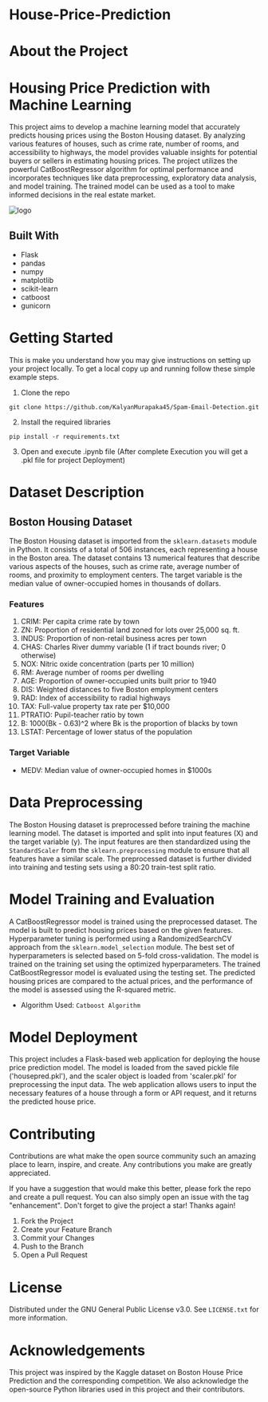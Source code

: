 # House-Price-Prediction

# About the Project

# Housing Price Prediction with Machine Learning

This project aims to develop a machine learning model that accurately predicts housing prices using the Boston Housing dataset. By analyzing various features of houses, such as crime rate, number of rooms, and accessibility to highways, the model provides valuable insights for potential buyers or sellers in estimating housing prices. The project utilizes the powerful CatBoostRegressor algorithm for optimal performance and incorporates techniques like data preprocessing, exploratory data analysis, and model training. The trained model can be used as a tool to make informed decisions in the real estate market. 

![logo](https://github.com/KalyanMurapaka45/House-Price-Prediction/blob/main/Output/Screenshot%202023-05-16%20041823.png)

## Built With

 - Flask
 - pandas
 - numpy
 - matplotlib
 - scikit-learn
 - catboost
 - gunicorn
 
 # Getting Started
This is make you understand how you may give instructions on setting up your project locally. To get a local copy up and running follow these simple example steps.

1. Clone the repo

```
git clone https://github.com/KalyanMurapaka45/Spam-Email-Detection.git
```

2. Install the required libraries

```
pip install -r requirements.txt
```

3. Open and execute .ipynb file (After complete Execution you will get a .pkl file for project Deployment)

# Dataset Description

## Boston Housing Dataset

The Boston Housing dataset is imported from the `sklearn.datasets` module in Python. It consists of a total of 506 instances, each representing a house in the Boston area. The dataset contains 13 numerical features that describe various aspects of the houses, such as crime rate, average number of rooms, and proximity to employment centers. The target variable is the median value of owner-occupied homes in thousands of dollars.

### Features

1. CRIM: Per capita crime rate by town
2. ZN: Proportion of residential land zoned for lots over 25,000 sq. ft.
3. INDUS: Proportion of non-retail business acres per town
4. CHAS: Charles River dummy variable (1 if tract bounds river; 0 otherwise)
5. NOX: Nitric oxide concentration (parts per 10 million)
6. RM: Average number of rooms per dwelling
7. AGE: Proportion of owner-occupied units built prior to 1940
8. DIS: Weighted distances to five Boston employment centers
9. RAD: Index of accessibility to radial highways
10. TAX: Full-value property tax rate per $10,000
11. PTRATIO: Pupil-teacher ratio by town
12. B: 1000(Bk - 0.63)^2 where Bk is the proportion of blacks by town
13. LSTAT: Percentage of lower status of the population

### Target Variable

- MEDV: Median value of owner-occupied homes in $1000s

# Data Preprocessing

The Boston Housing dataset is preprocessed before training the machine learning model. The dataset is imported and split into input features (X) and the target variable (y). The input features are then standardized using the `StandardScaler` from the `sklearn.preprocessing` module to ensure that all features have a similar scale. The preprocessed dataset is further divided into training and testing sets using a 80:20 train-test split ratio.

# Model Training and Evaluation

A CatBoostRegressor model is trained using the preprocessed dataset. The model is built to predict housing prices based on the given features. Hyperparameter tuning is performed using a RandomizedSearchCV approach from the `sklearn.model_selection` module. The best set of hyperparameters is selected based on 5-fold cross-validation. The model is trained on the training set using the optimized hyperparameters. The trained CatBoostRegressor model is evaluated using the testing set. The predicted housing prices are compared to the actual prices, and the performance of the model is assessed using the R-squared metric.

- Algorithm Used: ```Catboost Algorithm``` 

# Model Deployment

This project includes a Flask-based web application for deploying the house price prediction model. The model is loaded from the saved pickle file ('housepred.pkl'), and the scaler object is loaded from 'scaler.pkl' for preprocessing the input data. The web application allows users to input the necessary features of a house through a form or API request, and it returns the predicted house price.

# Contributing
Contributions are what make the open source community such an amazing place to learn, inspire, and create. Any contributions you make are greatly appreciated.

If you have a suggestion that would make this better, please fork the repo and create a pull request. You can also simply open an issue with the tag "enhancement". Don't forget to give the project a star! Thanks again!

1. Fork the Project
2. Create your Feature Branch
3. Commit your Changes
4. Push to the Branch
5. Open a Pull Request

# License

Distributed under the GNU General Public License v3.0. See ```LICENSE.txt``` for more information.

# Acknowledgements
This project was inspired by the Kaggle dataset on Boston House Price Prediction and the corresponding competition. We also acknowledge the open-source Python libraries used in this project and their contributors.

